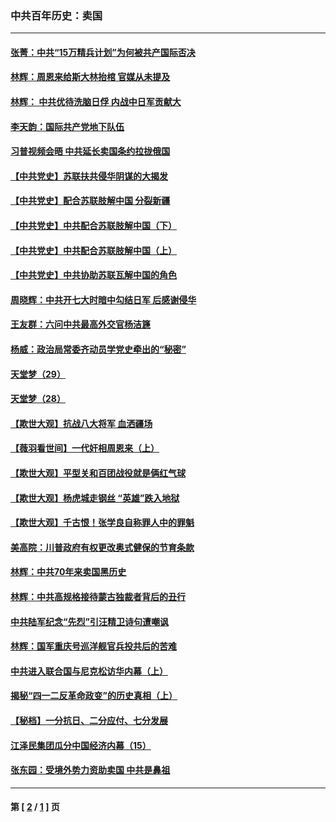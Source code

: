 ### 中共百年历史：卖国
---
#### [张菁：中共“15万精兵计划”为何被共产国际否决](../../pages/nf1176117/n13967677.md?10090430) 
#### [林辉：周恩来给斯大林抬棺 官媒从未提及](../../pages/nf1176117/n13961173.md?10090430) 
#### [林辉： 中共优待洗脑日俘 内战中日军贡献大](../../pages/nf1176117/n13624644.md?10090430) 
#### [李天韵：国际共产党地下队伍](../../pages/nf1176117/n13611808.md?10090430) 
#### [习普视频会晤 中共延长卖国条约拉拢俄国](../../pages/nf1176117/n13060971.md?10090430) 
#### [【中共党史】苏联扶共侵华阴谋的大揭发](../../pages/nf1176117/n13056050.md?10090430) 
#### [【中共党史】配合苏联肢解中国 分裂新疆](../../pages/nf1176117/n13040700.md?10090430) 
#### [【中共党史】中共配合苏联肢解中国（下）](../../pages/nf1176117/n13035660.md?10090430) 
#### [【中共党史】中共配合苏联肢解中国（上）](../../pages/nf1176117/n13030262.md?10090430) 
#### [【中共党史】中共协助苏联瓦解中国的角色](../../pages/nf1176117/n13018109.md?10090430) 
#### [周晓辉：中共开七大时暗中勾结日军 后感谢侵华](../../pages/nf1176117/n12921960.md?10090430) 
#### [王友群：六问中共最高外交官杨洁篪](../../pages/nf1176117/n12836495.md?10090430) 
#### [杨威：政治局常委齐动员学党史牵出的“秘密”](../../pages/nf1176117/n12764642.md?10090430) 
#### [天堂梦（29）](../../pages/nf1176117/n12408465.md?10090430) 
#### [天堂梦（28）](../../pages/nf1176117/n12408309.md?10090430) 
#### [【欺世大观】抗战八大将军 血洒疆场](../../pages/nf1176117/n12357044.md?10090430) 
#### [【薇羽看世间】一代奸相周恩来（上）](../../pages/nf1176117/n12401109.md?10090430) 
#### [【欺世大观】平型关和百团战役就是俩红气球](../../pages/nf1176117/n12359157.md?10090430) 
#### [【欺世大观】杨虎城走钢丝 “英雄”跌入地狱](../../pages/nf1176117/n12358840.md?10090430) 
#### [【欺世大观】千古恨！张学良自称罪人中的罪魁](../../pages/nf1176117/n12358629.md?10090430) 
#### [美高院：川普政府有权更改奥式健保的节育条款](../../pages/nf1176117/n12242171.md?10090430) 
#### [林辉：中共70年来卖国黑历史](../../pages/nf1176117/n11552181.md?10090430) 
#### [林辉：中共高规格接待蒙古独裁者背后的丑行](../../pages/nf1176117/n11225005.md?10090430) 
#### [中共陆军纪念“先烈”引汪精卫诗句遭嘲讽](../../pages/nf1176117/n11153345.md?10090430) 
#### [林辉：国军重庆号巡洋舰官兵投共后的苦难](../../pages/nf1176117/n10997801.md?10090430) 
#### [中共进入联合国与尼克松访华内幕（上）](../../pages/nf1176117/n10138788.md?10090430) 
#### [揭秘“四一二反革命政变”的历史真相（上）](../../pages/nf1176117/n9996650.md?10090430) 
#### [【秘档】一分抗日、二分应付、七分发展](../../pages/nf1176117/n9331484.md?10090430) 
#### [江泽民集团瓜分中国经济内幕（15）](../../pages/nf1176117/n9268584.md?10090430) 
#### [张东园：受境外势力资助卖国 中共是鼻祖](../../pages/nf1176117/n9272480.md?10090430) 

---
#### 第 [ [2](./2.md?10090430) / [1](./1.md?10090430) ] 页
